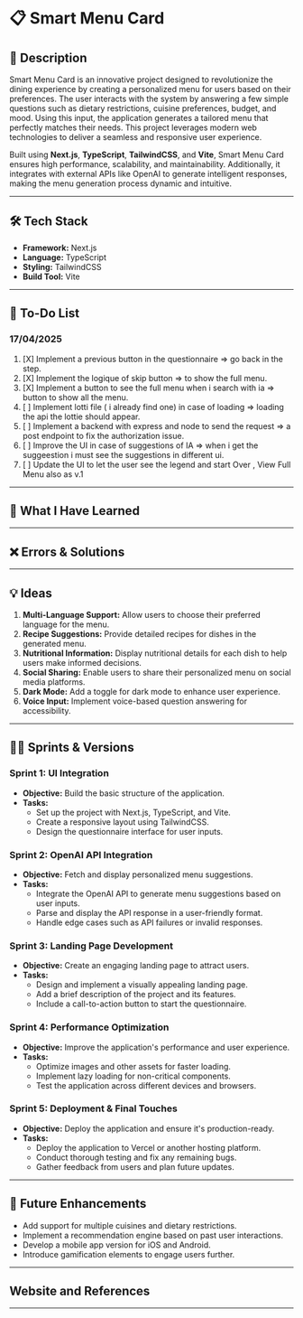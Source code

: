 # 📋 Smart Menu Card

## 🌟 Description
Smart Menu Card is an innovative project designed to revolutionize the dining experience by creating a personalized menu for users based on their preferences. The user interacts with the system by answering a few simple questions such as dietary restrictions, cuisine preferences, budget, and mood. Using this input, the application generates a tailored menu that perfectly matches their needs. This project leverages modern web technologies to deliver a seamless and responsive user experience.

Built using **Next.js**, **TypeScript**, **TailwindCSS**, and **Vite**, Smart Menu Card ensures high performance, scalability, and maintainability. Additionally, it integrates with external APIs like OpenAI to generate intelligent responses, making the menu generation process dynamic and intuitive.

---

## 🛠️ Tech Stack
- **Framework:** Next.js  
- **Language:** TypeScript  
- **Styling:** TailwindCSS  
- **Build Tool:** Vite  

---

## 📝 To-Do List

### 17/04/2025 
1. [X] Implement a previous button in the questionnaire => go back in the step.
1. [X] Implement the logique of skip button => to show the full menu.
1. [X] Implement a button to see the full menu when i search with ia => button to show all the menu.
1. [ ] Implement lotti file ( i already find one) in case of loading => loading the api the lottie should appear.
1. [ ] Implement a backend with express and node to send the request => a post endpoint to fix the authorization issue.
1. [ ] Improve the UI in case of suggestions of IA => when i get the suggeestion i must see the suggestions in different ui.
1. [ ] Update the UI to let the user see the legend and start Over , View Full Menu also as v.1 

---

## 🧠 What I Have Learned
<!-- 1. **API Integration:** Learned how to integrate and work with external APIs like OpenAI to fetch dynamic data and generate intelligent responses.
2. **State Management:** Gained experience in managing complex state logic using React Context or Zustand (if applicable).
3. **Responsive Design:** Mastered the use of TailwindCSS for building responsive and visually appealing UIs.
4. **TypeScript Best Practices:** Improved my understanding of TypeScript, ensuring type safety throughout the project.
5. **Performance Optimization:** Explored techniques to optimize performance, such as lazy loading and code splitting in Next.js. -->

---

## ❌ Errors & Solutions
<!-- ### 1. Error: "TypeError: Cannot read properties of undefined"
   - **Cause:** Attempting to access a property of an object that hasn't been initialized.
   - **Solution:** Added null checks and ensured proper initialization of objects before accessing their properties.
 -->


---

## 💡 Ideas
1. **Multi-Language Support:** Allow users to choose their preferred language for the menu.
2. **Recipe Suggestions:** Provide detailed recipes for dishes in the generated menu.
3. **Nutritional Information:** Display nutritional details for each dish to help users make informed decisions.
4. **Social Sharing:** Enable users to share their personalized menu on social media platforms.
5. **Dark Mode:** Add a toggle for dark mode to enhance user experience.
6. **Voice Input:** Implement voice-based question answering for accessibility.

---

## 🏃‍♂️ Sprints & Versions

### Sprint 1: UI Integration
- **Objective:** Build the basic structure of the application.
- **Tasks:**
  - Set up the project with Next.js, TypeScript, and Vite.
  - Create a responsive layout using TailwindCSS.
  - Design the questionnaire interface for user inputs.

### Sprint 2: OpenAI API Integration
- **Objective:** Fetch and display personalized menu suggestions.
- **Tasks:**
  - Integrate the OpenAI API to generate menu suggestions based on user inputs.
  - Parse and display the API response in a user-friendly format.
  - Handle edge cases such as API failures or invalid responses.

### Sprint 3: Landing Page Development
- **Objective:** Create an engaging landing page to attract users.
- **Tasks:**
  - Design and implement a visually appealing landing page.
  - Add a brief description of the project and its features.
  - Include a call-to-action button to start the questionnaire.

### Sprint 4: Performance Optimization
- **Objective:** Improve the application's performance and user experience.
- **Tasks:**
  - Optimize images and other assets for faster loading.
  - Implement lazy loading for non-critical components.
  - Test the application across different devices and browsers.

### Sprint 5: Deployment & Final Touches
- **Objective:** Deploy the application and ensure it's production-ready.
- **Tasks:**
  - Deploy the application to Vercel or another hosting platform.
  - Conduct thorough testing and fix any remaining bugs.
  - Gather feedback from users and plan future updates.

---

## 🚀 Future Enhancements
- Add support for multiple cuisines and dietary restrictions.
- Implement a recommendation engine based on past user interactions.
- Develop a mobile app version for iOS and Android.
- Introduce gamification elements to engage users further.

---

## Website and References

---
